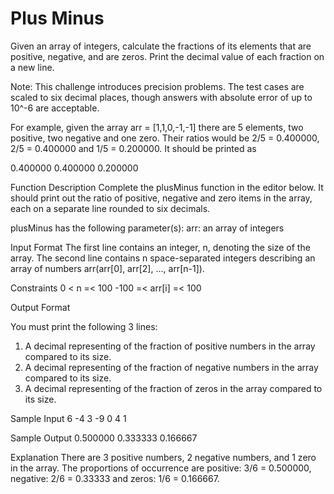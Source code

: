 # Plus Minus

Given an array of integers, calculate the fractions of its elements that are positive, negative, and are zeros. Print the decimal value of each fraction on a new line.

Note: This challenge introduces precision problems. The test cases are scaled to six decimal places, though answers with absolute error of up to 10^-6 are acceptable.

For example, given the array arr = [1,1,0,-1,-1] there are 5 elements, two positive, two negative and one zero. Their ratios would be 2/5 = 0.400000, 2/5 = 0.400000 and 1/5 = 0.200000. It should be printed as

0.400000
0.400000
0.200000

Function Description
Complete the plusMinus function in the editor below. It should print out the ratio of positive, negative and zero items in the array, each on a separate line rounded to six decimals.

plusMinus has the following parameter(s):
arr: an array of integers

Input Format
The first line contains an integer, n, denoting the size of the array. 
The second line contains n space-separated integers describing an array of numbers
arr(arr[0], arr[2], ..., arr[n-1]).

Constraints
0 < n =< 100
-100 =< arr[i] =< 100
 
Output Format

You must print the following 3 lines:
1. A decimal representing of the fraction of positive numbers in the array compared to its size.
2. A decimal representing of the fraction of negative numbers in the array compared to its size.
3. A decimal representing of the fraction of zeros in the array compared to its size.

Sample Input
6
-4 3 -9 0 4 1         

Sample Output
0.500000
0.333333
0.166667

Explanation
There are 3 positive numbers, 2 negative numbers, and 1 zero in the array. 
The proportions of occurrence are positive: 3/6 = 0.500000, negative: 2/6 = 0.33333 and zeros: 1/6 = 0.166667.
